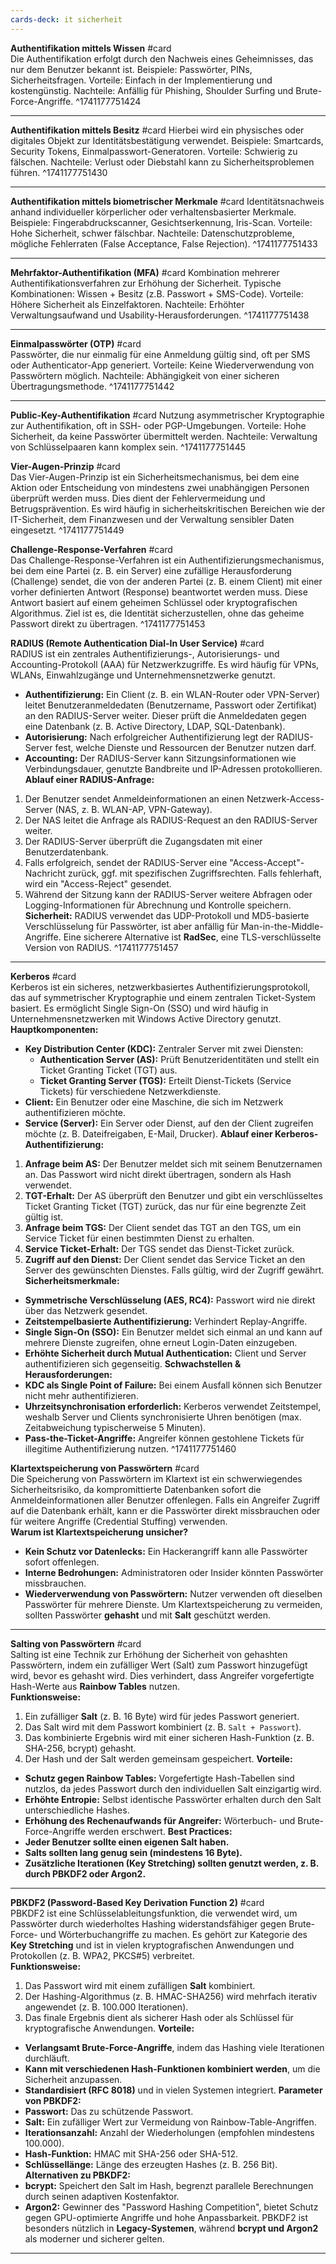 ```yaml
---
cards-deck: it sicherheit
---
```



**Authentifikation mittels Wissen** #card  
Die Authentifikation erfolgt durch den Nachweis eines Geheimnisses, das nur dem Benutzer bekannt ist. Beispiele: Passwörter, PINs, Sicherheitsfragen. Vorteile: Einfach in der Implementierung und kostengünstig. Nachteile: Anfällig für Phishing, Shoulder Surfing und Brute-Force-Angriffe.
^1741177751424

---

**Authentifikation mittels Besitz** #card
Hierbei wird ein physisches oder digitales Objekt zur Identitätsbestätigung verwendet. Beispiele: Smartcards, Security Tokens, Einmalpasswort-Generatoren. Vorteile: Schwierig zu fälschen. Nachteile: Verlust oder Diebstahl kann zu Sicherheitsproblemen führen.
^1741177751430

---

**Authentifikation mittels biometrischer Merkmale** #card 
Identitätsnachweis anhand individueller körperlicher oder verhaltensbasierter Merkmale. Beispiele: Fingerabdruckscanner, Gesichtserkennung, Iris-Scan. Vorteile: Hohe Sicherheit, schwer fälschbar. Nachteile: Datenschutzprobleme, mögliche Fehlerraten (False Acceptance, False Rejection).
^1741177751433

---

**Mehrfaktor-Authentifikation (MFA)** #card
Kombination mehrerer Authentifikationsverfahren zur Erhöhung der Sicherheit. Typische Kombinationen: Wissen + Besitz (z.B. Passwort + SMS-Code). Vorteile: Höhere Sicherheit als Einzelfaktoren. Nachteile: Erhöhter Verwaltungsaufwand und Usability-Herausforderungen.
^1741177751438

---

**Einmalpasswörter (OTP)** #card  
Passwörter, die nur einmalig für eine Anmeldung gültig sind, oft per SMS oder Authenticator-App generiert. Vorteile: Keine Wiederverwendung von Passwörtern möglich. Nachteile: Abhängigkeit von einer sicheren Übertragungsmethode.
^1741177751442

---

**Public-Key-Authentifikation** #card
Nutzung asymmetrischer Kryptographie zur Authentifikation, oft in SSH- oder PGP-Umgebungen. Vorteile: Hohe Sicherheit, da keine Passwörter übermittelt werden. Nachteile: Verwaltung von Schlüsselpaaren kann komplex sein. 
^1741177751445

**Vier-Augen-Prinzip** #card  
Das Vier-Augen-Prinzip ist ein Sicherheitsmechanismus, bei dem eine Aktion oder Entscheidung von mindestens zwei unabhängigen Personen überprüft werden muss. Dies dient der Fehlervermeidung und Betrugsprävention. Es wird häufig in sicherheitskritischen Bereichen wie der IT-Sicherheit, dem Finanzwesen und der Verwaltung sensibler Daten eingesetzt.
^1741177751449

**Challenge-Response-Verfahren** #card  
Das Challenge-Response-Verfahren ist ein Authentifizierungsmechanismus, bei dem eine Partei (z. B. ein Server) eine zufällige Herausforderung (Challenge) sendet, die von der anderen Partei (z. B. einem Client) mit einer vorher definierten Antwort (Response) beantwortet werden muss. Diese Antwort basiert auf einem geheimen Schlüssel oder kryptografischen Algorithmus. Ziel ist es, die Identität sicherzustellen, ohne das geheime Passwort direkt zu übertragen.
^1741177751453

**RADIUS (Remote Authentication Dial-In User Service)** #card  
RADIUS ist ein zentrales Authentifizierungs-, Autorisierungs- und Accounting-Protokoll (AAA) für Netzwerkzugriffe. Es wird häufig für VPNs, WLANs, Einwahlzugänge und Unternehmensnetzwerke genutzt.
- **Authentifizierung:** Ein Client (z. B. ein WLAN-Router oder VPN-Server) leitet Benutzeranmeldedaten (Benutzername, Passwort oder Zertifikat) an den RADIUS-Server weiter. Dieser prüft die Anmeldedaten gegen eine Datenbank (z. B. Active Directory, LDAP, SQL-Datenbank).
- **Autorisierung:** Nach erfolgreicher Authentifizierung legt der RADIUS-Server fest, welche Dienste und Ressourcen der Benutzer nutzen darf.
- **Accounting:** Der RADIUS-Server kann Sitzungsinformationen wie Verbindungsdauer, genutzte Bandbreite und IP-Adressen protokollieren.
**Ablauf einer RADIUS-Anfrage:**
1. Der Benutzer sendet Anmeldeinformationen an einen Netzwerk-Access-Server (NAS, z. B. WLAN-AP, VPN-Gateway).
2. Der NAS leitet die Anfrage als RADIUS-Request an den RADIUS-Server weiter.
3. Der RADIUS-Server überprüft die Zugangsdaten mit einer Benutzerdatenbank.
4. Falls erfolgreich, sendet der RADIUS-Server eine "Access-Accept"-Nachricht zurück, ggf. mit spezifischen Zugriffsrechten. Falls fehlerhaft, wird ein "Access-Reject" gesendet.
5. Während der Sitzung kann der RADIUS-Server weitere Abfragen oder Logging-Informationen für Abrechnung und Kontrolle speichern.
**Sicherheit:** RADIUS verwendet das UDP-Protokoll und MD5-basierte Verschlüsselung für Passwörter, ist aber anfällig für Man-in-the-Middle-Angriffe. Eine sicherere Alternative ist **RadSec**, eine TLS-verschlüsselte Version von RADIUS.
^1741177751457

---

**Kerberos** #card  
Kerberos ist ein sicheres, netzwerkbasiertes Authentifizierungsprotokoll, das auf symmetrischer Kryptographie und einem zentralen Ticket-System basiert. Es ermöglicht Single Sign-On (SSO) und wird häufig in Unternehmensnetzwerken mit Windows Active Directory genutzt.
**Hauptkomponenten:**
- **Key Distribution Center (KDC):** Zentraler Server mit zwei Diensten:
    - **Authentication Server (AS):** Prüft Benutzeridentitäten und stellt ein Ticket Granting Ticket (TGT) aus.
    - **Ticket Granting Server (TGS):** Erteilt Dienst-Tickets (Service Tickets) für verschiedene Netzwerkdienste.
- **Client:** Ein Benutzer oder eine Maschine, die sich im Netzwerk authentifizieren möchte.
- **Service (Server):** Ein Server oder Dienst, auf den der Client zugreifen möchte (z. B. Dateifreigaben, E-Mail, Drucker).
**Ablauf einer Kerberos-Authentifizierung:**
1. **Anfrage beim AS:** Der Benutzer meldet sich mit seinem Benutzernamen an. Das Passwort wird nicht direkt übertragen, sondern als Hash verwendet.
2. **TGT-Erhalt:** Der AS überprüft den Benutzer und gibt ein verschlüsseltes Ticket Granting Ticket (TGT) zurück, das nur für eine begrenzte Zeit gültig ist.
3. **Anfrage beim TGS:** Der Client sendet das TGT an den TGS, um ein Service Ticket für einen bestimmten Dienst zu erhalten.
4. **Service Ticket-Erhalt:** Der TGS sendet das Dienst-Ticket zurück.
5. **Zugriff auf den Dienst:** Der Client sendet das Service Ticket an den Server des gewünschten Dienstes. Falls gültig, wird der Zugriff gewährt.
**Sicherheitsmerkmale:**
- **Symmetrische Verschlüsselung (AES, RC4):** Passwort wird nie direkt über das Netzwerk gesendet.
- **Zeitstempelbasierte Authentifizierung:** Verhindert Replay-Angriffe.
- **Single Sign-On (SSO):** Ein Benutzer meldet sich einmal an und kann auf mehrere Dienste zugreifen, ohne erneut Login-Daten einzugeben.
- **Erhöhte Sicherheit durch Mutual Authentication:** Client und Server authentifizieren sich gegenseitig.
**Schwachstellen & Herausforderungen:**
- **KDC als Single Point of Failure:** Bei einem Ausfall können sich Benutzer nicht mehr authentifizieren.
- **Uhrzeitsynchronisation erforderlich:** Kerberos verwendet Zeitstempel, weshalb Server und Clients synchronisierte Uhren benötigen (max. Zeitabweichung typischerweise 5 Minuten).
- **Pass-the-Ticket-Angriffe:** Angreifer können gestohlene Tickets für illegitime Authentifizierung nutzen.
^1741177751460


**Klartextspeicherung von Passwörtern** #card  
Die Speicherung von Passwörtern im Klartext ist ein schwerwiegendes Sicherheitsrisiko, da kompromittierte Datenbanken sofort die Anmeldeinformationen aller Benutzer offenlegen. Falls ein Angreifer Zugriff auf die Datenbank erhält, kann er die Passwörter direkt missbrauchen oder für weitere Angriffe (Credential Stuffing) verwenden.  
**Warum ist Klartextspeicherung unsicher?**
- **Kein Schutz vor Datenlecks:** Ein Hackerangriff kann alle Passwörter sofort offenlegen.
- **Interne Bedrohungen:** Administratoren oder Insider könnten Passwörter missbrauchen.
- **Wiederverwendung von Passwörtern:** Nutzer verwenden oft dieselben Passwörter für mehrere Dienste.
Um Klartextspeicherung zu vermeiden, sollten Passwörter **gehasht** und mit **Salt** geschützt werden.

---

**Salting von Passwörtern** #card  
Salting ist eine Technik zur Erhöhung der Sicherheit von gehashten Passwörtern, indem ein zufälliger Wert (Salt) zum Passwort hinzugefügt wird, bevor es gehasht wird. Dies verhindert, dass Angreifer vorgefertigte Hash-Werte aus **Rainbow Tables** nutzen.  
**Funktionsweise:**
1. Ein zufälliger **Salt** (z. B. 16 Byte) wird für jedes Passwort generiert.
2. Das Salt wird mit dem Passwort kombiniert (z. B. `Salt + Passwort`).
3. Das kombinierte Ergebnis wird mit einer sicheren Hash-Funktion (z. B. SHA-256, bcrypt) gehasht.
4. Der Hash und der Salt werden gemeinsam gespeichert.
**Vorteile:**
- **Schutz gegen Rainbow Tables:** Vorgefertigte Hash-Tabellen sind nutzlos, da jedes Passwort durch den individuellen Salt einzigartig wird.
- **Erhöhte Entropie:** Selbst identische Passwörter erhalten durch den Salt unterschiedliche Hashes.
- **Erhöhung des Rechenaufwands für Angreifer:** Wörterbuch- und Brute-Force-Angriffe werden erschwert.
**Best Practices:**
- **Jeder Benutzer sollte einen eigenen Salt haben.**
- **Salts sollten lang genug sein (mindestens 16 Byte).**
- **Zusätzliche Iterationen (Key Stretching) sollten genutzt werden, z. B. durch PBKDF2 oder Argon2.**

---

**PBKDF2 (Password-Based Key Derivation Function 2)** #card  
PBKDF2 ist eine Schlüsselableitungsfunktion, die verwendet wird, um Passwörter durch wiederholtes Hashing widerstandsfähiger gegen Brute-Force- und Wörterbuchangriffe zu machen. Es gehört zur Kategorie des **Key Stretching** und ist in vielen kryptografischen Anwendungen und Protokollen (z. B. WPA2, PKCS#5) verbreitet.  
**Funktionsweise:**
1. Das Passwort wird mit einem zufälligen **Salt** kombiniert.
2. Der Hashing-Algorithmus (z. B. HMAC-SHA256) wird mehrfach iterativ angewendet (z. B. 100.000 Iterationen).
3. Das finale Ergebnis dient als sicherer Hash oder als Schlüssel für kryptografische Anwendungen.
**Vorteile:**
- **Verlangsamt Brute-Force-Angriffe**, indem das Hashing viele Iterationen durchläuft.
- **Kann mit verschiedenen Hash-Funktionen kombiniert werden**, um die Sicherheit anzupassen.
- **Standardisiert (RFC 8018)** und in vielen Systemen integriert.
**Parameter von PBKDF2:**
- **Passwort:** Das zu schützende Passwort.
- **Salt:** Ein zufälliger Wert zur Vermeidung von Rainbow-Table-Angriffen.
- **Iterationsanzahl:** Anzahl der Wiederholungen (empfohlen mindestens 100.000).
- **Hash-Funktion:** HMAC mit SHA-256 oder SHA-512.
- **Schlüssellänge:** Länge des erzeugten Hashes (z. B. 256 Bit).
**Alternativen zu PBKDF2:**
- **bcrypt:** Speichert den Salt im Hash, begrenzt parallele Berechnungen durch seinen adaptiven Kostenfaktor.
- **Argon2:** Gewinner des "Password Hashing Competition", bietet Schutz gegen GPU-optimierte Angriffe und hohe Anpassbarkeit.
PBKDF2 ist besonders nützlich in **Legacy-Systemen**, während **bcrypt und Argon2** als moderner und sicherer gelten.

---

